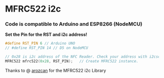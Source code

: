# MFRC522 i2c 
### Code is compatible to Arduino and ESP8266 (NodeMCU)

__Set the Pin for the RST and i2c address!__
```c++
#define RST_PIN 6 // Arduino UNO
// #define RST_PIN 14 // D5 on NodeMCU

// 0x28 is i2c address of the NFC Reader. Check your address with i2cscanner if not match.
MFRC522 mfrc522(0x28, RST_PIN);   // Create MFRC522 instance.
```

Thanks to @ [arozcan](https://github.com/arozcan/MFRC522-I2C-Library) for the MFRC522 i2c Library
